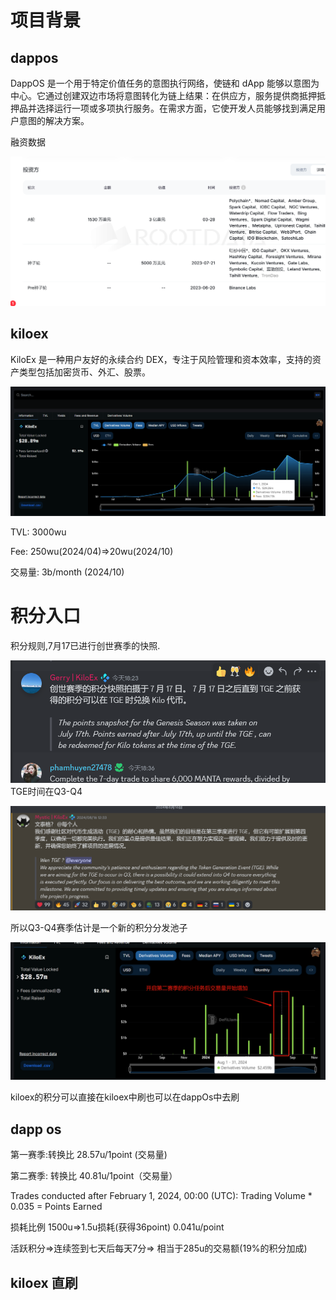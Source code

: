 # 项目背景

## dappos

DappOS 是一个用于特定价值任务的意图执行网络，使链和 dApp 能够以意图为中心。它通过创建双边市场将意图转化为链上结果：在供应方，服务提供商抵押抵押品并选择运行一项或多项执行服务。在需求方面，它使开发人员能够找到满足用户意图的解决方案。

融资数据

![image-20241106203422112](img/image-20241106203422112.png)



## kiloex

KiloEx 是一种用户友好的永续合约 DEX，专注于风险管理和资本效率，支持的资产类型包括加密货币、外汇、股票。

![image-20241106181034083](img/image-20241106181034083.png)

TVL:  3000wu

Fee: 250wu(2024/04)=>20wu(2024/10)

交易量: 3b/month (2024/10)





# 积分入口

积分规则,7月17已进行创世赛季的快照.

![image-20241106201219792](img/image-20241106201219792.png)TGE时间在Q3-Q4	

![image-20241106202049602](img/image-20241106202049602.png)

所以Q3-Q4赛季估计是一个新的积分分发池子

![image-20241106202957733](img/image-20241106202957733.png)

kiloex的积分可以直接在kiloex中刷也可以在dappOs中去刷

## dapp os

第一赛季:转换比 28.57u/1point (交易量) 

第二赛季: 转换比 40.81u/1point（交易量）

Trades conducted after February 1, 2024, 00:00 (UTC): Trading Volume * 0.035 = Points Earned

损耗比例  1500u=>1.5u损耗(获得36point)            0.041u/point

活跃积分=>连续签到七天后每天7分=> 相当于285u的交易额(19%的积分加成)



## kiloex 直刷

